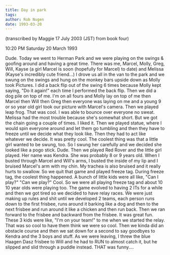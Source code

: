 ```yaml
---
title: Day in park
tags: 
author: Rob Nugen
date: 1993-03-20
---
```


<p class=note>(transcribed by Maggie 17 July 2003 (JST) from book four)</p>

<p class=date>10:20 PM Saturday 20 March 1993</p>

<p>Dude.  Today we went to Herman Park and we were playing on the
swings & goofing around and having a great time.  There was me,
Marcel, Molly, Greg, Will, Kayse (a girl Marcel is soon (hopefully for
Marcel) to date) and Melissa (Kayse's incredibly cute friend...)  I
drove us all in the van to the park and we swung on the swings and
hung on the monkey bars upside down as Molly took Pictures.  I did a
back flip out of the swing 6 times because Molly kept saying, "Do it
again!" each time I performed the back flip.  Then we did a dog pile
on top of me.  I'm on all fours and Molly lay on top of me then Marcel
then Will then Greg then everyone was laying on me and a young 9 or so
year old girl took our picture with Marcel's camera.  Then we played
leap frog.  That was cool.  I was able to bounce over everyone no
sweat.  Melissa had the most trouble because she's somewhat short.
But we got the chain going a couple of times.  I liked it.  Then we
played statue, where I would spin everyone around and let them go
tumbling and then they have to freeze until we decide what they look
like.  Then they had to act like whatever we decide.  It was pretty
cool.  The coolest thing was that a little girl wanted to be swung,
too.  So I swung her carefully and we decided she looked like a pogo
stick.  Dude.  Then we played Red Rover and the little girl played.
Her name was Kendra.  She was probably 8 or 9 years old.  When I
busted through Marcel and Will's arms, I busted the inside of my lip
and I bruised Marcel's arm with my chin.  My trachea is also bruised
and it really hurts to swallow.  So we quit that game and played
freeze tag.  During freeze tag, the coolest thing happened.  A bunch
of little kids were all like, "Can I play?"  "Can we play?"  Cool.  So
we were all playing freeze tag and about 10 10 year olds were playing
too.  The game evolved to having 2 ITs for a while and then we got
tired so we decided to have relay races.  We were just making up rules
and shit until we developed 2 teams, each person runs down to the
first frisbee, runs around it barking like a dog and then to the next
frisbee and run around it like a chicken and then run back.  Then we
ran forward to the frisbee and backward from the frisbee.  It was
great fun.  These 3 kids were like, "I'm on your team!" to me when we
started the relay.  That was so cool to have them think we were so
cool.  Then we kinda did an obstacle course and then we sat down for a
second to say goodbyes to Kendra and the 3 boys and stuff.  As we were
leaving, I threw the blue Haagen Dasz frisbee to Will and he had to
RUN to almost catch it, but he slipped and slid through a puddle
instead.  THAT was funny....</p>
